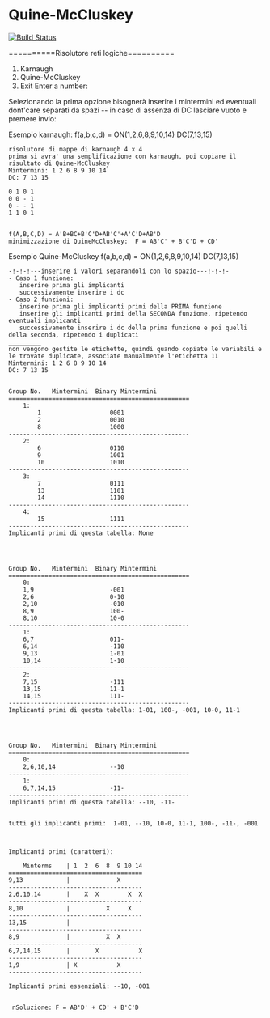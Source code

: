 # Quine-McCluskey
[![Build Status](https://travis-ci.org/codecentric/springboot-sample-app.svg?branch=master)](https://travis-ci.org/codecentric/springboot-sample-app)

==========Risolutore reti logiche==========
1) Karnaugh
2) Quine-McCluskey
0) Exit
Enter a number: 

Selezionando la prima opzione bisognerà inserire i mintermini ed eventuali dont'care separati da spazi
-- in caso di assenza di DC lasciare vuoto e premere invio:

Esempio karnaugh:
f(a,b,c,d) = ON(1,2,6,8,9,10,14) DC(7,13,15)

    risolutore di mappe di karnaugh 4 x 4 
    prima si avra' una semplificazione con karnaugh, poi copiare il risultato di Quine-McCluskey
    Mintermini: 1 2 6 8 9 10 14 
    DC: 7 13 15

    0 1 0 1 
    0 0 - 1 
    0 - - 1 
    1 1 0 1 


    f(A,B,C,D) = A'B+BC+B'C'D+AB'C'+A'C'D+AB'D
    minimizzazione di QuineMcCluskey:  F = AB'C' + B'C'D + CD'
    
Esempio Quine-McCluskey
f(a,b,c,d) = ON(1,2,6,8,9,10,14) DC(7,13,15)

    -!-!-!---inserire i valori separandoli con lo spazio---!-!-!-
    - Caso 1 funzione:
       inserire prima gli implicanti
       successivamente inserire i dc
    - Caso 2 funzioni:
       inserire prima gli implicanti primi della PRIMA funzione 
       inserire gli implicanti primi della SECONDA funzione, ripetendo eventuali implicanti
       successivamente inserire i dc della prima funzione e poi quelli della seconda, ripetendo i duplicati
    _________
    non vengono gestite le etichette, quindi quando copiate le variabili e le trovate duplicate, associate manualmente l'etichetta 11
    Mintermini: 1 2 6 8 9 10 14
    DC: 7 13 15


    Group No.	Mintermini	Binary Mintermini
    ==================================================
        1:
            1                   0001
            2                   0010
            8                   1000
    --------------------------------------------------
        2:
            6                   0110
            9                   1001
            10                  1010
    --------------------------------------------------
        3:
            7                   0111
            13                  1101
            14                  1110
    --------------------------------------------------
        4:
            15                  1111
    --------------------------------------------------
    Implicanti primi di questa tabella: None




    Group No.	Mintermini	Binary Mintermini
    ==================================================
        0:
        1,9                     -001
        2,6                     0-10
        2,10                    -010
        8,9                     100-
        8,10                    10-0
    --------------------------------------------------
        1:
        6,7                     011-
        6,14                    -110
        9,13                    1-01
        10,14                   1-10
    --------------------------------------------------
        2:
        7,15                    -111
        13,15                   11-1
        14,15                   111-
    --------------------------------------------------
    Implicanti primi di questa tabella: 1-01, 100-, -001, 10-0, 11-1




    Group No.	Mintermini	Binary Mintermini
    ==================================================
        0:
        2,6,10,14               --10
    --------------------------------------------------
        1:
        6,7,14,15               -11-
    --------------------------------------------------
    Implicanti primi di questa tabella: --10, -11-


    tutti gli implicanti primi:  1-01, --10, 10-0, 11-1, 100-, -11-, -001



    Implicanti primi (caratteri):

        Minterms    | 1  2  6  8  9 10 14
    =====================================
    9,13            |             X
    -------------------------------------
    2,6,10,14       |    X  X        X  X
    -------------------------------------
    8,10            |          X     X
    -------------------------------------
    13,15           |
    -------------------------------------
    8,9             |          X  X
    -------------------------------------
    6,7,14,15       |       X           X
    -------------------------------------
    1,9             | X           X
    -------------------------------------

    Implicanti primi essenziali: --10, -001


     nSoluzione: F = AB'D' + CD' + B'C'D

